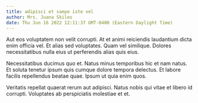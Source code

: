```yaml
---
title: adipisci et saepe iste vel
author: Mrs. Juana Skiles
date: Thu Jun 16 2022 12:11:37 GMT-0400 (Eastern Daylight Time)
---
```

Aut eos voluptatem non velit corrupti. At et animi reiciendis laudantium dicta enim officia vel. Et alias sed voluptates. Quam vel similique. Dolores necessitatibus nulla eius ut perferendis alias quis eius.

 Necessitatibus ducimus quo et. Natus minus temporibus hic et nam natus. Et soluta tenetur ipsum quis cumque dolore tempora delectus. Et labore facilis repellendus beatae quae. Ipsum ut quia enim quos.

 Veritatis repellat quaerat rerum aut adipisci. Natus nobis qui vitae et libero id corrupti. Voluptates ab perspiciatis molestiae et et.